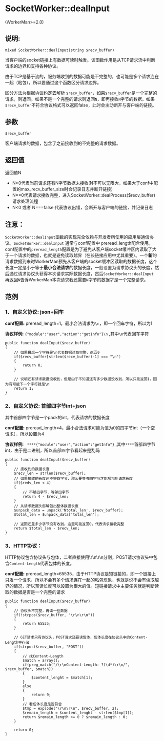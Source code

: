 # SocketWorker::dealInput
(WorkerMan>=2.0)

## 说明:
```
mixed SocketWorker::dealInput(string $recv_buffer)
```

当客户端的socket链接上有数据可读时触发。该函数作用是从TCP请求流中判断请求的边界和支持各种协议。

由于TCP是基于流的，服务端收到的数据可能是不完整的，也可能是多个请求连在一起（粘包），所以要通过这个函数区分请求边界。

区分方法为根据协议约定去解析 ```$recv_buffer```，如果```$recv_buffer```是一个完整的请求，则返回。如果不是一个完整的请求则返回```N```，即再接收```N```字节的数据。如果```$recv_buffer```不符合协议格式可以返回false，此时会主动断开与客户端的链接。

## 参数
``` $recv_buffer ```

客户端请求的数据，包含了之前接收到的不完整的请求数据。

## 返回值
返回值N
* N>0代表当前请求还有N字节数据未接收(N不可以无限大，如果大于conf中配置的max_recv_buffer_size时会记录日志并断开链接)
* N==0代表请求接收完整，进入SocketWorker::dealProcess($recv_buffer)请求处理流程
* N<0 或者 N===false 代表协议出错，会断开与客户端的链接，并记录日志

## 注意：
``` SocketWorker::dealInput ```函数的实现完全依赖与开发者所使用的应用层通信协议。``` SocketWorker::dealInput ``` 通常与conf配置中 preread_length配合使用。conf配置中的```preread_length```配置是为了避免从客户端socket缓冲区内读取了大于一个请求的数据，也就是避免读取越界（在长链接应用中尤其重要）。一个**新**的请求数据到来时WorkerMan预先从客户端的socket缓冲区读取的数据长度，这个长度一定是小于等于**最小合法请求**的数据长度，一般设置为请求协议头的长度，然后通过请求协议头获得本次请求实际数据长度，然后``` SocketWorker::dealInput ``` 再返回```N```告诉WorkerMan本次请求我还需要```N```字节的数据才是一个完整请求。

## 范例

### 1、自定义协议: json+回车

**conf配置:** preread_length=1，最小合法请求为```\n```，即一个回车字符，所以为1

**协议样例:**  ```{"module":"user","action":"getInfo"}\n``` ,其中```\n```代表回车字符
```
public function dealInput($recv_buffer)
{
    // 如果最后一个字符是\n代表数据读取完整，返回0
    if($recv_buffer[strlen($recv_buffer)-1] === "\n")
    {
        return 0;
    }

    // 说明还有请求数据没收到，但是由于不知道还有多少数据没收到，所以只能返回1，因为有可能下一个字符就是\n
    return 1;
}
```

### 2、自定义协议: 首部四字节int+json

其中首部四字节是一个pack的int，代表请求的数据长度

**conf配置:** preread_length=4，最小合法请求可能为值为0的四字节int（一个空请求），所以设置为4

**协议样例:**  ``` ****{"module":"user","action":"getInfo"}``` ,其中``` **** ```首部四字节int，由于是二进制，所以首部四字节看起来是乱码
```
public function dealInput($recv_buffer)
{
    // 接收到的数据长度
    $recv_len = strlen($recv_buffer);
    // 如果接收的长度还不够四字节，那么要等够四字节才能解包到请求长度
    if($redv_len < 4)
    {
        // 不够四字节，等够四字节
        return 4 - $recv_len;
    }
    // 从请求数据头部解包出整体数据长度
    $unpack_data = unpack('Ntotal_len', $recv_buffer);
    $total_len = $unpack_data['total_len'];

    // 返回还差多少字节没有收到，这里可能返回0，代表请求接收完整
    return $total_len - $recv_len;
}
```

### 3、HTTP协议：

HTTP协议包含协议头与包体，二者直接使用\r\n\r\n分割，POST请求协议头中包含```Content-Length```代表包体的长度。

**conf配置:** preread_length=65535，由于HTTP协议是短链接的，即一个链接上只发一个请求，所以不会有多个请求连在一起的粘包现象，也就是说不会有读取越界的情况，所以预读长度可以设置为很大的值。短链接请求中主要任务就是判断读取的数据是否是一个完整的请求

```
public function dealInput($recv_buffer)
{
    // 协议头不完整，再读一些数据
    if(!strpos($recv_buffer, "\r\n\r\n"))
    {
        return 65535;
    }

    // GET请求只有协议头，POST请求还要读包体，包体长度在协议头中的Content-Length中存储
    if(strpos($recv_buffer, "POST"))
    {
        // 找Content-Length
        $match = array();
        if(preg_match("/\r\nContent-Length: ?(\d*)\r\n/", $recv_buffer, $match))
        {
            $content_lenght = $match[1];
        }
        else
        {
            return 0;
        }
        // 看包体长度是否符合
        $tmp = explode("\r\n\r\n", $recv_buffer, 2);
        $remain_length = $content_lenght - strlen($tmp[1]);
        return $remain_length >= 0 ? $remain_length : 0;
    }

    return 0;
}

```
